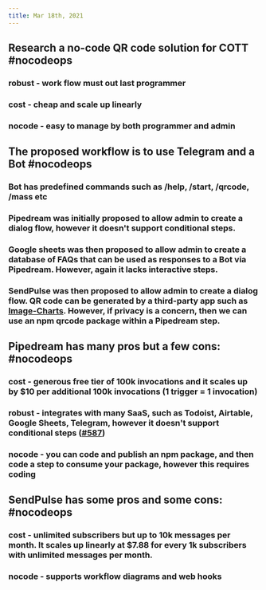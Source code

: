 ```yaml
---
title: Mar 18th, 2021
---
```


## Research a no-code QR code solution for COTT #nocodeops
### robust - work flow must out last programmer
### cost - cheap and scale up linearly
### nocode - easy to manage by both programmer and admin
## The proposed workflow is to use Telegram and a Bot #nocodeops
### Bot has predefined commands such as /help, /start, /qrcode, /mass etc
### Pipedream was initially proposed to allow admin to create a dialog flow, however it doesn't support conditional steps.
### Google sheets was then proposed to allow admin to create a database of FAQs that can be used as responses to a Bot via Pipedream. However, again it lacks interactive steps.
### SendPulse was then proposed to allow admin to create a dialog flow. QR code can be generated by a third-party app such as [Image-Charts](image-charts.com). However, if privacy is a concern, then we can use an npm qrcode package within a Pipedream step.
## Pipedream has many pros but a few cons: #nocodeops
### cost - generous free tier of 100k invocations and it scales up by $10 per additional 100k invocations (1 trigger = 1 invocation)
### robust - integrates with many SaaS, such as Todoist, Airtable, Google Sheets, Telegram, however it doesn't support conditional steps ([#587](https://github.com/PipedreamHQ/pipedream/discussions/587))
### nocode - you can code and publish an npm package, and then code a step to consume your package, however this requires coding
## SendPulse has some pros and some cons: #nocodeops
### cost - unlimited subscribers but up to 10k messages per month. It scales up linearly at $7.88 for every 1k subscribers with unlimited messages per month.
### nocode - supports workflow diagrams and web hooks
